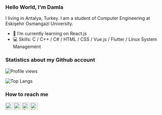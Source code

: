 ### Hello World, I'm Damla

I living in Antalya, Turkey. I am a student of Computer Engineering at Eskişehir Osmangazi University.
 
- 🌱 I’m currently learning on React.js
- 💻 Skills: C / C++ / C# / HTML / CSS / Vue.js / Flutter / Linux System Management

### Statistics about my Github account

![Profile views](https://gpvc.arturio.dev/damladlg)

![Top Langs](https://github-readme-stats.vercel.app/api/top-langs/?username=damladlg&layout=compact)

### How to reach me

<a target="_blank" href="https://www.linkedin.com/in/damla-dalgic/">
  <img align="left" alt="LinkdeIN" width="23px" src="https://cdn.jsdelivr.net/npm/simple-icons@v3/icons/linkedin.svg" />
</a>
<a target="_blank" href="https://www.instagram.com/damladlg/?hl=tr">
  <img align="left" alt="Instagram" width="23px" src="https://cdn.jsdelivr.net/npm/simple-icons@v3/icons/instagram.svg" />
</a>
<a target="_blank" href="mailto:damladdalgic@gmail.com">
  <img align="left" alt="Gmail" width="23px" src="https://cdn.jsdelivr.net/npm/simple-icons@v3/icons/gmail.svg" />
</a>
<a target="_blank" href="https://medium.com/@damladlg">
  <img align="left" alt="Medium" width="23px" src="https://cdn.jsdelivr.net/npm/simple-icons@v3/icons/medium.svg" />
</a>
